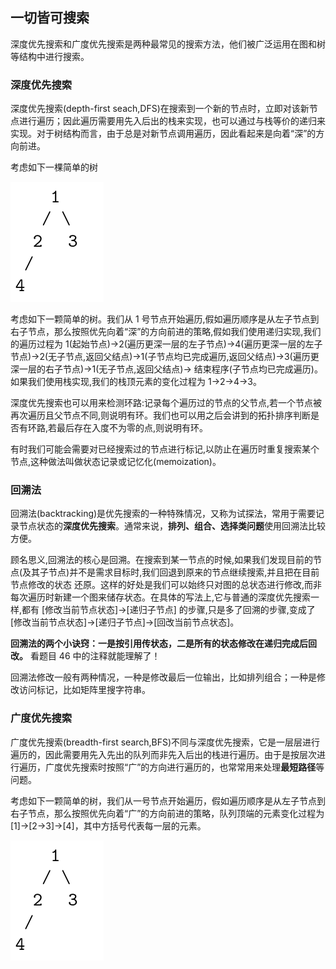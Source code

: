 ## 一切皆可搜索

深度优先搜索和广度优先搜索是两种最常见的搜索方法，他们被广泛运用在图和树等结构中进行搜索。

### 深度优先搜索

深度优先搜索(depth-first seach,DFS)在搜索到一个新的节点时，立即对该新节点进行遍历；因此遍历需要用先入后出的栈来实现，也可以通过与栈等价的递归来实现。对于树结构而言，由于总是对新节点调用遍历，因此看起来是向着“深”的方向前进。

考虑如下一棵简单的树

![](./../figs/搜索方法-简单树示意.png)

考虑如下一颗简单的树。我们从 1 号节点开始遍历,假如遍历顺序是从左子节点到右子节点，那么按照优先向着“深”的方向前进的策略,假如我们使用递归实现,我们的遍历过程为 1(起始节点)->2(遍历更深一层的左子节点)->4(遍历更深一层的左子节点)->2(无子节点,返回父结点)->1(子节点均已完成遍历,返回父结点)->3(遍历更深一层的右子节点)->1(无子节点,返回父结点)-> 结束程序(子节点均已完成遍历)。如果我们使用栈实现,我们的栈顶元素的变化过程为 1->2->4->3。

深度优先搜索也可以用来检测环路:记录每个遍历过的节点的父节点,若一个节点被再次遍历且父节点不同,则说明有环。我们也可以用之后会讲到的拓扑排序判断是否有环路,若最后存在入度不为零的点,则说明有环。

有时我们可能会需要对已经搜索过的节点进行标记,以防止在遍历时重复搜索某个节点,这种做法叫做状态记录或记忆化(memoization)。

### 回溯法

回溯法(backtracking)是优先搜索的一种特殊情况，又称为试探法，常用于需要记录节点状态的**深度优先搜索**。通常来说，**排列、组合、选择类问题**使用回溯法比较方便。

顾名思义,回溯法的核心是回溯。在搜索到某一节点的时候,如果我们发现目前的节点(及其子节点)并不是需求目标时,我们回退到原来的节点继续搜索,并且把在目前节点修改的状态
还原。这样的好处是我们可以始终只对图的总状态进行修改,而非每次遍历时新建一个图来储存状态。在具体的写法上,它与普通的深度优先搜索一样,都有 \[修改当前节点状态\]→\[递归子节点\] 的步骤,只是多了回溯的步骤,变成了 \[修改当前节点状态\]→\[递归子节点\]→\[回改当前节点状态\]。

**回溯法的两个小诀窍：一是按引用传状态，二是所有的状态修改在递归完成后回改。** 看题目 46 中的注释就能理解了！

回溯法修改一般有两种情况，一种是修改最后一位输出，比如排列组合；一种是修改访问标记，比如矩阵里搜字符串。

### 广度优先搜索

广度优先搜索(breadth-first search,BFS)不同与深度优先搜索，它是一层层进行遍历的，因此需要用先入先出的队列而非先入后出的栈进行遍历。由于是按层次进行遍历，广度优先搜索时按照“广”的方向进行遍历的，也常常用来处理**最短路径**等问题。

考虑如下一颗简单的树，我们从一号节点开始遍历，假如遍历顺序是从左子节点到右子节点，那么按照优先向着“广”的方向前进的策略，队列顶端的元素变化过程为 \[1\]->\[2->3\]->\[4\]，其中方括号代表每一层的元素。

![](./../figs/搜索方法-简单树示意.png)

